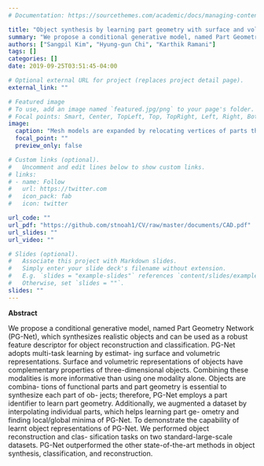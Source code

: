 ```yaml
---
# Documentation: https://sourcethemes.com/academic/docs/managing-content/

title: "Object synthesis by learning part geometry with surface and volumetric representations"
summary: "We propose a conditional generative model, named Part Geometry Network (PG-Net), which synthesizes realistic objects and can be used as a robust feature descriptor for object reconstruction and classification."
authors: ["Sangpil Kim", "Hyung-gun Chi", "Karthik Ramani"]
tags: []
categories: []
date: 2019-09-25T03:51:45-04:00

# Optional external URL for project (replaces project detail page).
external_link: ""

# Featured image
# To use, add an image named `featured.jpg/png` to your page's folder.
# Focal points: Smart, Center, TopLeft, Top, TopRight, Left, Right, BottomLeft, Bottom, BottomRight.
image:
  caption: "Mesh models are expanded by relocating vertices of parts that expands searching space of optimization process."
  focal_point: ""
  preview_only: false

# Custom links (optional).
#   Uncomment and edit lines below to show custom links.
# links:
# - name: Follow
#   url: https://twitter.com
#   icon_pack: fab
#   icon: twitter

url_code: ""
url_pdf: "https://github.com/stnoah1/CV/raw/master/documents/CAD.pdf"
url_slides: ""
url_video: ""

# Slides (optional).
#   Associate this project with Markdown slides.
#   Simply enter your slide deck's filename without extension.
#   E.g. `slides = "example-slides"` references `content/slides/example-slides.md`.
#   Otherwise, set `slides = ""`.
slides: ""
---
```

**Abstract**

We propose a conditional generative model, named Part Geometry Network (PG-Net), which synthesizes realistic objects and can be used as a robust feature descriptor for object reconstruction and classification. PG-Net adopts multi-task learning by estimat- ing surface and volumetric representations. Surface and volumetric representations of objects have complementary properties of three-dimensional objects. Combining these modalities is more informative than using one modality alone. Objects are combina- tions of functional parts and part geometry is essential to synthesize each part of ob- jects; therefore, PG-Net employs a part identifier to learn part geometry. Additionally, we augmented a dataset by interpolating individual parts, which helps learning part ge- ometry and finding local/global minima of PG-Net. To demonstrate the capability of learnt object representations of PG-Net. We performed object reconstruction and clas- sification tasks on two standard-large-scale datasets. PG-Net outperformed the other state-of-the-art methods in object synthesis, classification, and reconstruction.